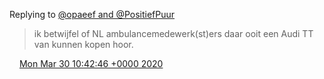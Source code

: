 Replying to [@opaeef and @PositiefPuur](https://twitter.com/opaeef/status/1244541192836128772)

> ik betwijfel of NL ambulancemedewerk\(st\)ers daar ooit een Audi TT van kunnen kopen hoor\.

<img src="../../media/tweet.ico" width="12" /> [Mon Mar 30 10:42:46 +0000 2020](https://twitter.com/DromerDenker/status/1244575792769662976)